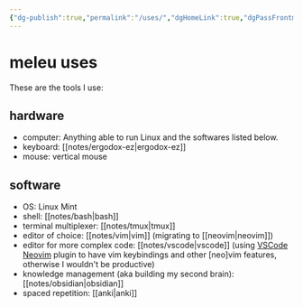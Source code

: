 ```yaml
---
{"dg-publish":true,"permalink":"/uses/","dgHomeLink":true,"dgPassFrontmatter":false}
---
```


# meleu uses

These are the tools I use:

## hardware

- computer: Anything able to run Linux and the softwares listed below.
- keyboard: [[notes/ergodox-ez|ergodox-ez]]
- mouse: vertical mouse


## software

- OS: Linux Mint
- shell: [[notes/bash|bash]]
- terminal multiplexer: [[notes/tmux|tmux]]
- editor of choice: [[notes/vim|vim]] (migrating to [[neovim|neovim]])
- editor for more complex code: [[notes/vscode|vscode]] (using [VSCode Neovim](https://marketplace.visualstudio.com/items?itemName=asvetliakov.vscode-neovim) plugin to have vim keybindings and other [neo]vim features, otherwise I wouldn't be productive)
- knowledge management (aka building my second brain): [[notes/obsidian|obsidian]]
- spaced repetition: [[anki|anki]]


